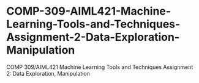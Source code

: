 # COMP-309-AIML421-Machine-Learning-Tools-and-Techniques-Assignment-2-Data-Exploration-Manipulation
COMP 309/AIML421 Machine Learning Tools and Techniques Assignment 2: Data Exploration, Manipulation
